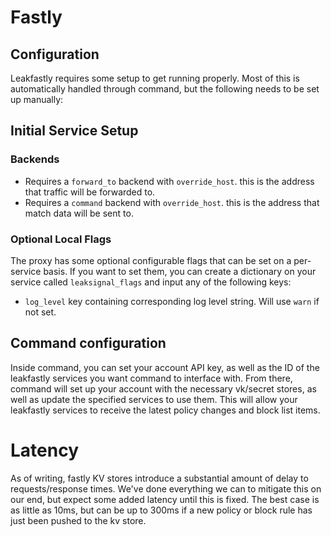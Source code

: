 # Fastly

## Configuration
Leakfastly requires some setup to get running properly. Most of this is automatically handled through command, but the following needs to be set up manually:

## Initial Service Setup

### Backends
- Requires a `forward_to` backend with `override_host`. this is the address that traffic will be forwarded to.
- Requires a `command` backend with `override_host`. this is the address that match data will be sent to.

### Optional Local Flags
The proxy has some optional configurable flags that can be set on a per-service basis. If you want to set them, you can create a dictionary on your service called `leaksignal_flags` and input any of the following keys:
- `log_level` key containing corresponding log level string. Will use `warn` if not set.

## Command configuration

Inside command, you can set your account API key, as well as the ID of the leakfastly services you want command to interface with. From there, command will set up your account with the necessary vk/secret stores, as well as update the specified services to use them. This will allow your leakfastly services to receive the latest policy changes and block list items.

# Latency

As of writing, fastly KV stores introduce a substantial amount of delay to requests/response times. We've done everything we can to mitigate this on our end, but expect some added latency until this is fixed. The best case is as little as 10ms, but can be up to 300ms if a new policy or block rule has just been pushed to the kv store.